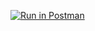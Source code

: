 [![Run in Postman](https://run.pstmn.io/button.svg)](https://app.getpostman.com/run-collection/0f11c7fda592369a2e87)
